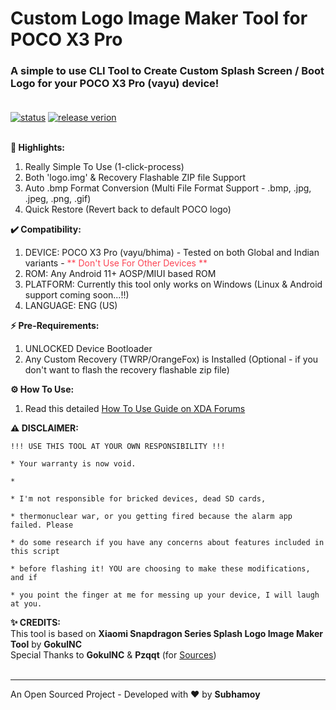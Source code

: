 # Custom Logo Image Maker Tool for POCO X3 Pro

### A simple to use CLI Tool to Create Custom Splash Screen / Boot Logo for your POCO X3 Pro (vayu) device!<br></br>
[![status](https://img.shields.io/badge/status-active-brightgreen.svg?style=flat)](https://github.com/neosubhamoy/poco-x3-pro-custom-logo-image-maker/)
[![release verion](https://img.shields.io/badge/release-v1.1.0-yellow.svg?style=flat)](https://github.com/neosubhamoy/poco-x3-pro-custom-logo-image-maker/releases/)
<br></br>

**🌟 Highlights:**
1. Really Simple To Use (1-click-process)
2. Both 'logo.img' & Recovery Flashable ZIP file Support
3. Auto .bmp Format Conversion (Multi File Format Support - .bmp, .jpg, .jpeg, .png, .gif)
4. Quick Restore (Revert back to default POCO logo)

**✔️ Compatibility:**
1. DEVICE: POCO X3 Pro (vayu/bhima) - Tested on both Global and Indian variants - <span style='color:#fc4454'>** Don't Use For Other Devices **</span>
2. ROM: Any Android 11+ AOSP/MIUI based ROM
3. PLATFORM: Currently this tool only works on Windows (Linux & Android support coming soon...!!)
4. LANGUAGE: ENG (US)

**⚡ Pre-Requirements:**
1. UNLOCKED Device Bootloader
2. Any Custom Recovery (TWRP/OrangeFox) is Installed (Optional - if you don't want to flash the recovery flashable zip file)

**⚙️ How To Use:**
1. Read this detailed [How To Use Guide on XDA Forums](https://forum.xda-developers.com/t/official-tool-guide-custom-logo-image-maker-for-poco-x3-pro-vayu.4610679/)

**⚠️ DISCLAIMER:**

```code
!!! USE THIS TOOL AT YOUR OWN RESPONSIBILITY !!!

* Your warranty is now void.

*

* I'm not responsible for bricked devices, dead SD cards,

* thermonuclear war, or you getting fired because the alarm app failed. Please

* do some research if you have any concerns about features included in this script

* before flashing it! YOU are choosing to make these modifications, and if

* you point the finger at me for messing up your device, I will laugh at you.
```

**✨ CREDITS:**<br>
This tool is based on **Xiaomi Snapdragon Series Splash Logo Image Maker Tool** by **GokulNC**<br>
Special Thanks to **GokulNC** & **Pzqqt** (for [Sources](https://forum.xda-developers.com/t/guide-how-to-change-boot-logo-splash-screen-for-snapdragon-devices-splash-img.3470473/#post-68896881))
<br>
<br>

***
An Open Sourced Project - Developed with ❤️ by **Subhamoy**